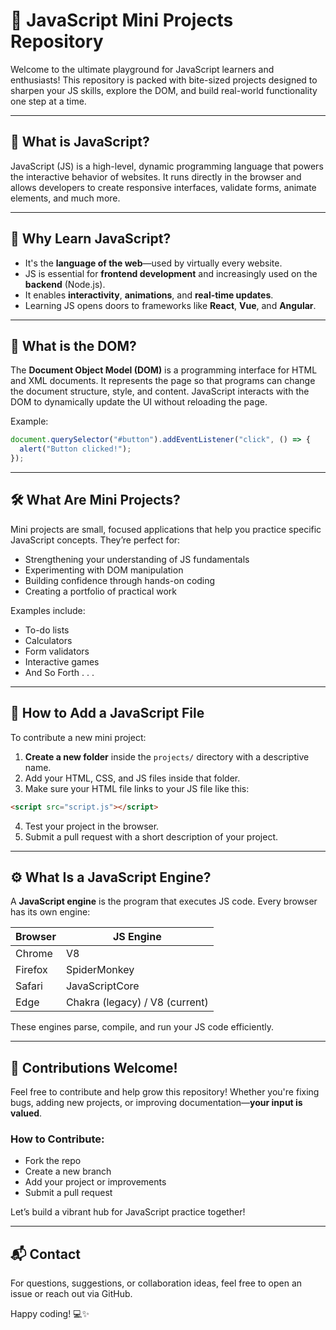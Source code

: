 # 🧠 JavaScript Mini Projects Repository

Welcome to the ultimate playground for JavaScript learners and enthusiasts! This repository is packed with bite-sized projects designed to sharpen your JS skills, explore the DOM, and build real-world functionality one step at a time.

---

## 📌 What is JavaScript?

JavaScript (JS) is a high-level, dynamic programming language that powers the interactive behavior of websites. It runs directly in the browser and allows developers to create responsive interfaces, validate forms, animate elements, and much more.

---

## 🚀 Why Learn JavaScript?

- It's the **language of the web**—used by virtually every website.
- JS is essential for **frontend development** and increasingly used on the **backend** (Node.js).
- It enables **interactivity**, **animations**, and **real-time updates**.
- Learning JS opens doors to frameworks like **React**, **Vue**, and **Angular**.

---

## 🧬 What is the DOM?

The **Document Object Model (DOM)** is a programming interface for HTML and XML documents. It represents the page so that programs can change the document structure, style, and content. JavaScript interacts with the DOM to dynamically update the UI without reloading the page.

Example:

```js
document.querySelector("#button").addEventListener("click", () => {
  alert("Button clicked!");
});
```

---

## 🛠️ What Are Mini Projects?

Mini projects are small, focused applications that help you practice specific JavaScript concepts. They’re perfect for:

- Strengthening your understanding of JS fundamentals
- Experimenting with DOM manipulation
- Building confidence through hands-on coding
- Creating a portfolio of practical work

Examples include:

- To-do lists
- Calculators
- Form validators
- Interactive games
- And So Forth . . .

---

## 📁 How to Add a JavaScript File

To contribute a new mini project:

1. **Create a new folder** inside the `projects/` directory with a descriptive name.
2. Add your HTML, CSS, and JS files inside that folder.
3. Make sure your HTML file links to your JS file like this:

```html
<script src="script.js"></script>
```

4. Test your project in the browser.
5. Submit a pull request with a short description of your project.

---

## ⚙️ What Is a JavaScript Engine?

A **JavaScript engine** is the program that executes JS code. Every browser has its own engine:

| Browser | JS Engine                      |
| ------- | ------------------------------ |
| Chrome  | V8                             |
| Firefox | SpiderMonkey                   |
| Safari  | JavaScriptCore                 |
| Edge    | Chakra (legacy) / V8 (current) |

These engines parse, compile, and run your JS code efficiently.

---

## 🤝 Contributions Welcome!

Feel free to contribute and help grow this repository! Whether you're fixing bugs, adding new projects, or improving documentation—**your input is valued**.

### How to Contribute:

- Fork the repo
- Create a new branch
- Add your project or improvements
- Submit a pull request

Let’s build a vibrant hub for JavaScript practice together!

---

## 📬 Contact

For questions, suggestions, or collaboration ideas, feel free to open an issue or reach out via GitHub.

Happy coding! 💻✨
